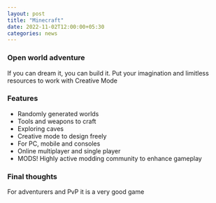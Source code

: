 ```yaml
---
layout: post
title: "Minecraft"
date: 2022-11-02T12:00:00+05:30
categories: news
---
```

### Open world adventure
If you can dream it, you can build it. Put your imagination and limitless resources to work with Creative Mode

### Features

+ Randomly generated worlds
+ Tools and weapons to craft
+ Exploring caves
+ Creative mode to design freely
+ For PC, mobile and consoles
+ Online multiplayer and single player
+ MODS! Highly active modding community to enhance gameplay

### Final thoughts
For adventurers and PvP it is a very good game

